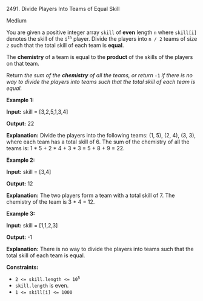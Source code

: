 2491\. Divide Players Into Teams of Equal Skill

Medium

You are given a positive integer array `skill` of **even** length `n` where `skill[i]` denotes the skill of the <code>i<sup>th</sup></code> player. Divide the players into `n / 2` teams of size `2` such that the total skill of each team is **equal**.

The **chemistry** of a team is equal to the **product** of the skills of the players on that team.

Return _the sum of the **chemistry** of all the teams, or return_ `-1` _if there is no way to divide the players into teams such that the total skill of each team is equal._

**Example 1:**

**Input:** skill = [3,2,5,1,3,4]

**Output:** 22

**Explanation:** Divide the players into the following teams: (1, 5), (2, 4), (3, 3), where each team has a total skill of 6. The sum of the chemistry of all the teams is: 1 \* 5 + 2 \* 4 + 3 \* 3 = 5 + 8 + 9 = 22.

**Example 2:**

**Input:** skill = [3,4]

**Output:** 12

**Explanation:** The two players form a team with a total skill of 7. The chemistry of the team is 3 \* 4 = 12.

**Example 3:**

**Input:** skill = [1,1,2,3]

**Output:** -1

**Explanation:** There is no way to divide the players into teams such that the total skill of each team is equal.

**Constraints:**

*   <code>2 <= skill.length <= 10<sup>5</sup></code>
*   `skill.length` is even.
*   `1 <= skill[i] <= 1000`